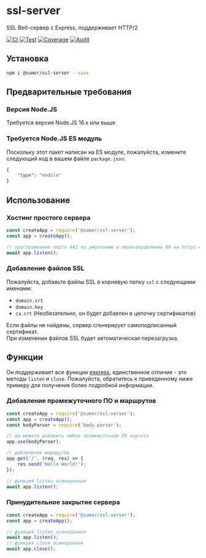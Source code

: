 # ssl-server
SSL Веб-сервер с Express, поддерживает HTTP/2

[![CI](https://github.com/sumor-cloud/ssl-server/actions/workflows/ci.yml/badge.svg)](https://github.com/sumor-cloud/ssl-server/actions/workflows/ci.yml)
[![Test](https://github.com/sumor-cloud/ssl-server/actions/workflows/ut.yml/badge.svg)](https://github.com/sumor-cloud/ssl-server/actions/workflows/ut.yml)
[![Coverage](https://github.com/sumor-cloud/ssl-server/actions/workflows/coverage.yml/badge.svg)](https://github.com/sumor-cloud/ssl-server/actions/workflows/coverage.yml)
[![Audit](https://github.com/sumor-cloud/ssl-server/actions/workflows/audit.yml/badge.svg)](https://github.com/sumor-cloud/ssl-server/actions/workflows/audit.yml)

## Установка
```bash
npm i @sumor/ssl-server --save
```

## Предварительные требования

### Версия Node.JS
Требуется версия Node.JS 16.x или выше

### Требуется Node.JS ES модуль
Поскольку этот пакет написан на ES модуле,
пожалуйста, измените следующий код в вашем файле `package.json`:
```json
{
    "type": "module"
}
```

## Использование

### Хостинг простого сервера

```javascript
const createApp = require('@sumor/ssl-server');
const app = createApp();

// прослушивание порта 443 по умолчанию и перенаправление 80 на https 443
await app.listen();
```


### Добавление файлов SSL
Пожалуйста, добавьте файлы SSL в корневую папку `ssl` с следующими именами:
- `domain.crt`
- `domain.key`
- `ca.crt` (Необязательно, он будет добавлен в цепочку сертификатов)

Если файлы не найдены, сервер сгенерирует самоподписанный сертификат.  
При изменении файлов SSL будет автоматическая перезагрузка.

## Функции

Он поддерживает все функции [express](https://www.npmjs.com/package/express), единственное отличие - это методы `listen` и `close`. Пожалуйста, обратитесь к приведенному ниже примеру для получения более подробной информации.

### Добавление промежуточного ПО и маршрутов

```javascript
const createApp = require('@sumor/ssl-server');
const app = createApp();
const bodyParser = require('body-parser');

// вы можете добавить любое промежуточное ПО express
app.use(bodyParser);

// добавление маршрутов
app.get('/', (req, res) => {
    res.send('Hello World!');
});

// функция listen асинхронная
await app.listen();
```

### Принудительное закрытие сервера

```javascript
const createApp = require('@sumor/ssl-server');
const app = createApp();

// функция listen асинхронная
await app.listen();
// функция close асинхронная
await app.close();
```